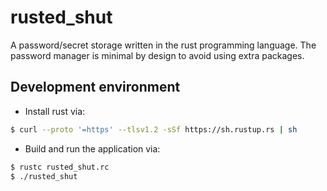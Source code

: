 # rusted_shut
A password/secret storage written in the rust programming language. The password manager is minimal by design to avoid using extra packages.

## Development environment
- Install rust via:
```sh
$ curl --proto '=https' --tlsv1.2 -sSf https://sh.rustup.rs | sh
```
- Build and run the application via:
```sh
$ rustc rusted_shut.rc
$ ./rusted_shut
```